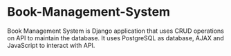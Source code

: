 # Book-Management-System
Book Management System is Django application that uses CRUD operations on API to maintain the database. It uses PostgreSQL as database, AJAX and JavaScript to interact with API. 

